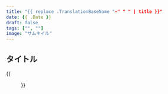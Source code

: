 ```yaml
---
title: "{{ replace .TranslationBaseName "-" " " | title }}"
date: {{ .Date }}
draft: false
tags: ["", ""]
image: "サムネイル"
---
```

## タイトル
{{<figure src="アイキャッチ">}}
